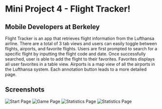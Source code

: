  
# Mini Project 4 - Flight Tracker!
## Mobile Developers at Berkeley
Flight Tracker is an app that retrieves flight information from the Lufthansa airline. There are a total of 3 tab views and users can easily toggle between flights, airports, and favorite flights. Users are first prompted to search for a specific flight by inputting the flight code and date. Once successfully searched, user is able to add the flight to their favorites. Favorites displays all user favorites in a table view. Airports is a map view of all the airports in the Lufthansa system. Each annotation button leads to a more detailed page. 

## Screenshots

![Start Page](https://github.com/anitasxd/mp4-FlightTracker/blob/master/Screenshots/home.png)
![Game Page](https://github.com/anitasxd/mp4-FlightTracker/blob/master/Screenshots/flight.png)
![Statistics Page](https://github.com/anitasxd/mp4-FlightTracker/blob/master/Screenshots/map.png)
![Statistics Page](https://github.com/anitasxd/mp4-FlightTracker/blob/master/Screenshots/airport.png)
